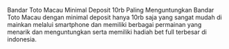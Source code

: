 Bandar Toto Macau Minimal Deposit 10rb Paling Menguntungkan
Bandar Toto Macau dengan minimal deposit hanya 10rb saja yang sangat mudah di mainkan melalui smartphone dan memiliki berbagai permainan yang menarik dan menguntungkan serta memiliki hadiah bet full terbesar di indonesia.

